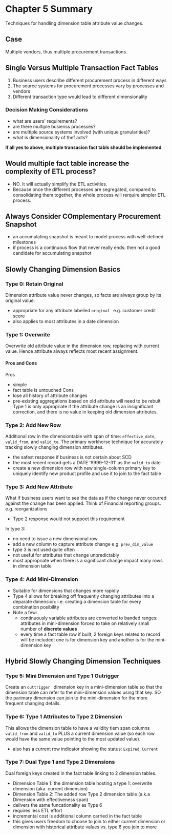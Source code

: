 # Chapter 5 Summary
Techniques for handling dimension table attribute value changes.

## Case
Multiple vendors, thus multiple procurement transactions.

## Single Versus Multiple Transaction Fact Tables
1. Business users describe different procurement process in different ways
2. The source systems for procurement processes vary by processes and vendors
3. Different transaction type would lead to different dimensionality

### Decision Making Considerations
- what are users' requirements?
- are there multiple busienss processes?
- are multiple source systems involved (with unique granularities)?
- what is dimensionality of thef acts?

**If all yes to above, multiple transacion fact tabls should be implemented**

## Would multiple fact table increase the complexity of ETL process?
- NO. It will actually simplify the ETL activities.
- Because once the different processes are segregated, compared to consolidating them together, the whole process will rerquire simpler ETL process.

## Always Consider COmplementary Procurement Snapshot
- an accumulating snapshot is meant to model process with well-defined milestones
- if process is a continuous flow that never really ends: then not a good candidate for accumulating snapshot

## Slowly Changing Dimension Basics

### Type 0: Retain Original
Dimension attribute value never changes, so facts are always group by its original value.
- appropriate for any attribute labelled `original `
  e.g. customer credit score
- also applies to most attributes in a date dimension

### Type 1: Overwrite
Overwrite old attribute value in the dimension row, replacing with current value. Hence attribute always reflects most recent assignment.

#### Pros and Cons
Pros
- simple
- fact table is untouched
Cons
- lose all history of attribute changes
- pre-existing aggregations based on old attribute will need to be rebult
Type 1 is only appropriate if the attribute change is an insignificant correction, and there is no value in keeping old dimension attributes.

### Type 2: Add New Row
Additional row in the dimensiontable with span of time: `effective_date`, `valid_from`, and `valid_to`.
The primary workhorse technique for accurately tracking slowly changing dimension attributes.
- the safest response if business is not certain about SCD
- the most recent record gets a DATE '9999-12-31' as the `valid_to` date
- create a new dimension row with new single-column primary key to uniquely identify new product profile and use it to join to the fact table

### Type 3: Add New Attribute

What if business users want to see the data as if the change never occurred against the change has been applied. Think of Financial reporting groups.
e.g. reorganizations
-  Type 2 response would not suppoet this requirement

In type 3:

- no need to issue a new dimensional row
- add a new column to capture attribute change
  e.g. `prev_dim_value`
- type 3 is not used quite often
- not useful for attributes that change unpredictably
- most appropriate when there is a significant change impact many rows in dimension table

### Type 4: Add Mini-Dimension
- Suitable for dimensions that changes more rapidly
- Type 4 allows for breaking off frequently changing attributes into a deparate dimension: i.e. creating a dimension table for every combination posibility
- Note a few:
  - continuously variable attributes are converted to banded ranges: attributes in mini-dimension forced to take on relatively small number of **discrete values**
  - every time a fact table row if built, 2 foreign keys related to  record will be included: one is for dimension key and another is for the mini-dimension key
 
 ## Hybrid Slowly Changing Dimension Techniques
 ### Type 5: Mini Dimension and Type 1 Outrigger
 Create an `outtrigger ` dimension key in a mini-dimension table so that the dimension table can refer to the mini-dimension values using that key. 
 SO the parimary dimension can join to the mini-dimension for the more frequent changing details.
 
 ### Type 6: Type 1 Attributes to Type 2 Dimension
 This allows the dimension table to have a validity tiem span columns `valid_from` and `valid_to` PLUS a current dimension value (so each row would have the same value pointing to the most updated value).
 - also has a current row indicator showing the status: `Expired`, `Current`
 
 ### Type 7: Dual Type 1 and Type 2 Dimensions
 Dual foreign keys created in the fact table linking to 2 dimension tables.
 - Dimension Table 1: the dimension table hosting a type 1: overwrite dimension (aka. current dimension)
 - Dimension Table 2: The added row Type 2 dimension table (a.k.a Dimension with effectiveness span)
 - delivers the same funcationality as Type 6
 - requires less ETL effort
 - incremental cost is additional column carried in the fact table
 - this gives users freedom to choose to join to either current dimension or dimension with historical attribute values vs. type 6 you join to more
 

